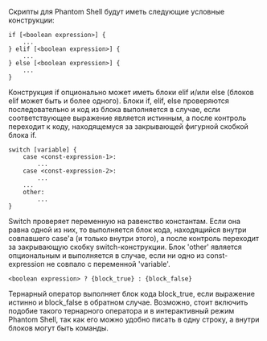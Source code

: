 ﻿Скрипты для Phantom Shell будут иметь следующие условные конструкции:

```
if [<boolean expression>] {
	...
} elif [<boolean expression>] {
    ...
} else [<boolean expression>] {
    ...
}
```

Конструкция if опционально может иметь блоки elif и/или else (блоков elif может быть и более одного). Блоки if, elif, else проверяются
последовательно и код из блока выполняется в случае, если соответствующее выражение является истинным, а после контроль переходит к
коду, находящемуся за закрывающей фигурной скобкой блока if.

```
switch [variable] {
    case <const-expression-1>:
        ...
    case <const-expression-2>:
        ...
	...
    other:
        ...
}
```

Switch проверяет переменную на равенство константам. Если она равна одной из них, то выполняется блок кода, находящийся внутри
совпавшего case'а (и только внутри этого), а после контроль переходит за закрывающую скобку switch-конструкции. Блок 'other'
является опциональным и выполняется в случае, если ни одно из const-expression не совпало с переменной 'variable'.

```
<boolean expression> ? {block_true} : {block_false}
```

Тернарный оператор выполняет блок кода block_true, если выражение истинно и block_false в обратном случае. Возможно, стоит
включить подобие такого тернарного оператора и в интерактивный режим Phantom Shell, так как его можно удобно писать в одну строку, а внутри
блоков могут быть команды.